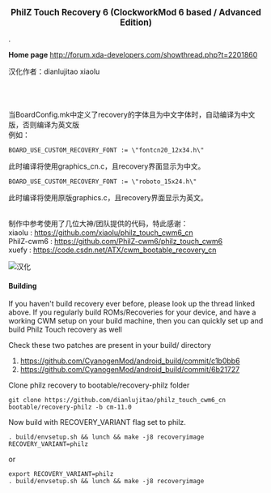 __<center><big>PhilZ Touch Recovery 6 (ClockworkMod 6 based / Advanced Edition)</big></center>__

.

__Home page__
http://forum.xda-developers.com/showthread.php?t=2201860

汉化作者：dianlujitao xiaolu

<br /><br /><br />当BoardConfig.mk中定义了recovery的字体且为中文字体时，自动编译为中文版，否则编译为英文版<br />
例如：

    BOARD_USE_CUSTOM_RECOVERY_FONT := \"fontcn20_12x34.h\"  
此时编译将使用graphics_cn.c，且recovery界面显示为中文。

    BOARD_USE_CUSTOM_RECOVERY_FONT := \"roboto_15x24.h\"
此时编译将使用原版graphics.c，且recovery界面显示为英文。

<br />制作中参考使用了几位大神/团队提供的代码，特此感谢：
<br />xiaolu : https://github.com/xiaolu/philz_touch_cwm6_cn
<br />PhilZ-cwm6 : https://github.com/PhilZ-cwm6/philz_touch_cwm6
<br />xuefy : https://code.csdn.net/ATX/cwm_bootable_recovery_cn

![汉化](https://gist.github.com/dianlujitao/683376d2ae25aa9de458/raw/e11af4636ced4857762bf2e4b333a616acb037d2/1.png)

#### Building

If you haven't build recovery ever before, please look up the thread linked above.
If you regularly build ROMs/Recoveries for your device, and have a working CWM setup
on your build machine, then you can quickly set up and build Philz Touch recovery as well

Check these two patches are present in your build/ directory
   1. https://github.com/CyanogenMod/android_build/commit/c1b0bb6
   2. https://github.com/CyanogenMod/android_build/commit/6b21727

Clone philz recovery to bootable/recovery-philz folder

    git clone https://github.com/dianlujitao/philz_touch_cwm6_cn bootable/recovery-philz -b cm-11.0

Now build with RECOVERY_VARIANT flag set to philz.

    . build/envsetup.sh && lunch && make -j8 recoveryimage RECOVERY_VARIANT=philz

or

    export RECOVERY_VARIANT=philz
    . build/envsetup.sh && lunch && make -j8 recoveryimage
